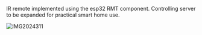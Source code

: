 IR remote implemented using the esp32 RMT component.
Controlling server to be expanded for practical smart home use.

![IMG2024311](https://github.com/tom-zv/FPGA-ESP32-Projects/assets/96687713/9c52fccc-1e1a-4177-b196-013618267c74)

